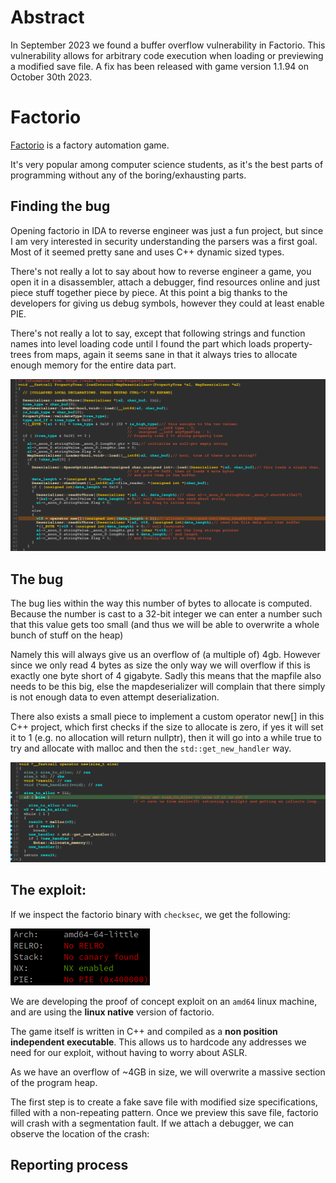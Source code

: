 # Abstract

In September 2023 we found a buffer overflow vulnerability in Factorio.
This vulnerability allows for arbitrary code execution when loading or previewing a modified save file.
A fix has been released with game version 1.1.94 on October 30th 2023.

# Factorio

[Factorio](https://factorio.com/) is a factory automation game.

It's very popular among computer science students,
as it's the best parts of programming without any of the boring/exhausting parts.

## Finding the bug

Opening factorio in IDA to reverse engineer was just a fun project, but since
I am very interested in security understanding the parsers was a first goal.
Most of it seemed pretty sane and uses C++ dynamic sized types.

There's not really a lot to say about how to reverse engineer a game, you open
it in a disassembler, attach a debugger, find resources online and just piece
stuff together piece by piece. At this point a big thanks to the developers for
giving us debug symbols, however they could at least enable PIE.

There's not really a lot to say, except that following strings and function names
into level loading code until I found the part which loads property-trees from 
maps, again it seems sane in that it always tries to allocate enough memory for 
the entire data part.

![Screenshot of IDA with the line containing the bug being highlighted](img/bug.png)

## The bug

The bug lies within the way this number of bytes to allocate is computed. Because
the number is cast to a 32-bit integer we can enter a number such that this value
gets too small (and thus we will be able to overwrite a whole bunch of stuff on the heap)

Namely this will always give us an overflow of (a multiple of) 4gb. 
However since we only read 4 bytes as size the only way we will overflow if this is 
exactly one byte short of 4 gigabyte. Sadly this means that
the mapfile also needs to be this big, else the mapdeserializer will complain that
there simply is not enough data to even attempt deserialization.

There also exists a small piece to implement a custom operator new[] in this C++
project, which first checks if the size to allocate is zero, if yes it will set it to 1
(e.g. no allocation will return nullptr), then it will go into a while true to try
and allocate with malloc and then the `std::get_new_handler` way.

![Screenshot of the new handler in IDA](img/newhandler.png)

## The exploit:
If we inspect the factorio binary with `checksec`, we get the following:

![checksec](img/checksec.png)

We are developing the proof of concept exploit on an `amd64` linux machine,
and are using the **linux native** version of factorio.

The game itself is written in C++ and compiled as a **non position independent executable**.
This allows us to hardcode any addresses we need for our exploit,
without having to worry about ASLR.

As we have an overflow of ~4GB in size, we will overwrite a massive section of the program heap.

The first step is to create a fake save file with modified size specifications,
filled with a non-repeating pattern.
Once we preview this save file, factorio will crash with a segmentation fault.
If we attach a debugger, we can observe the location of the crash:




## Reporting process
